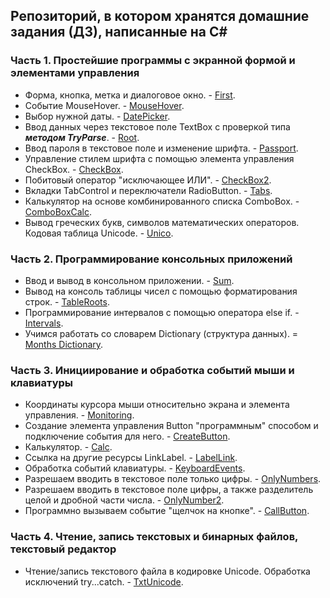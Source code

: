 ## Репозиторий, в котором хранятся домашние задания (ДЗ), написанные на C#

### Часть 1. Простейшие программы с экранной формой и элементами управления
* Форма, кнопка, метка и диалоговое окно. - [First](https://github.com/GhostBasenji/homeworks/tree/master/First).
* Событие MouseHover. - [MouseHover](https://github.com/GhostBasenji/homeworks/tree/master/MouseHover).
* Выбор нужной даты. - [DatePicker](https://github.com/GhostBasenji/homeworks/tree/master/DatePicker).
* Ввод данных через текстовое поле TextBox с проверкой типа ***методом TryParse***. - [Root](https://github.com/GhostBasenji/homeworks/tree/master/Root).
* Ввод пароля в текстовое поле и изменение шрифта. - [Passport](https://github.com/GhostBasenji/homeworks/tree/master/Passport).
* Управление стилем шрифта с помощью элемента управления CheckBox. - [CheckBox](https://github.com/GhostBasenji/homeworks/tree/master/CheckBox).
* Побитовый оператор "исключающее ИЛИ". - [CheckBox2](https://github.com/GhostBasenji/homeworks/tree/master/CheckBox2).
* Вкладки TabControl и переключатели RadioButton. - [Tabs](https://github.com/GhostBasenji/homeworks/tree/master/Tabs).
* Калькулятор на основе комбинированного списка ComboBox. - [ComboBoxCalc](https://github.com/GhostBasenji/homeworks/tree/master/ComboBoxCalc).
* Вывод греческих букв, символов математических операторов. Кодовая таблица Unicode. - [Unico](https://github.com/GhostBasenji/homeworks/tree/master/Unico).

### Часть 2. Программирование консольных приложений
* Ввод и вывод в консольном приложении. - [Sum](https://github.com/GhostBasenji/homeworks/tree/master/Sum).
* Вывод на консоль таблицы чисел с помощью форматирования строк. - [TableRoots](https://github.com/GhostBasenji/homeworks/tree/master/TableRoots).
* Программирование интервалов с помощью оператора else if. - [Intervals](https://github.com/GhostBasenji/homeworks/tree/master/Intervals).
* Учимся работать со словарем Dictionary (структура данных). = [Months Dictionary](https://github.com/GhostBasenji/homeworks/tree/master/Months_Dictionary).

### Часть 3. Инициирование и обработка событий мыши и клавиатуры
* Координаты курсора мыши относительно экрана и элемента управления. - [Monitoring](https://github.com/GhostBasenji/homeworks/tree/master/Monitoring).
* Создание элемента управления Button "программным" способом и подключение события для него. - [CreateButton](https://github.com/GhostBasenji/homeworks/tree/master/CreateButton).
* Калькулятор. - [Calc](https://github.com/GhostBasenji/homeworks/tree/master/Calc).
* Ссылка на другие ресурсы LinkLabel. - [LabelLink](https://github.com/GhostBasenji/homeworks/tree/master/LabelLink).
* Обработка событий клавиатуры. - [KeyboardEvents](https://github.com/GhostBasenji/homeworks/tree/master/KeyboardEvents).
* Разрешаем вводить в текстовое поле только цифры. - [OnlyNumbers](https://github.com/GhostBasenji/homeworks/tree/master/OnlyNumbers).
* Разрешаем вводить в текстовое поле цифры, а также разделитель целой и дробной части числа. - [OnlyNumber2](https://github.com/GhostBasenji/homeworks/tree/master/OnlyNumber2).
* Программно вызываем событие "щелчок на кнопке". - [CallButton](https://github.com/GhostBasenji/homeworks/tree/master/CallButton). 

### Часть 4. Чтение, запись текстовых и бинарных файлов, текстовый редактор
* Чтение/запись текстового файла в кодировке Unicode. Обработка исключений try...catch. - [TxtUnicode](https://github.com/GhostBasenji/homeworks/tree/master/TxtUnicode).
